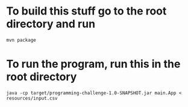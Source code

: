 # To build this stuff go to the root directory and run

`mvn package`

# To run the program, run this in the root directory

`java -cp target/programming-challenge-1.0-SNAPSHOT.jar main.App < resources/input.csv`